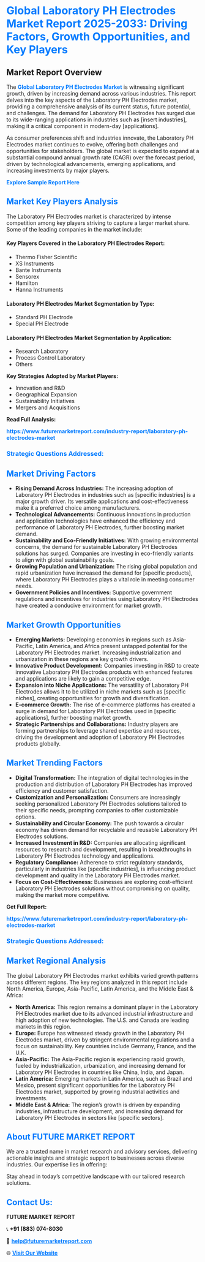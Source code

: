 <h1 style="color: #007BFF;">Global Laboratory PH Electrodes Market Report 2025-2033: Driving Factors, Growth Opportunities, and Key Players</h1>

<section id="overview">
<h2>Market Report Overview</h2>
<p>The <a href="https://www.futuremarketreport.com/industry-report/laboratory-ph-electrodes-market" style="color: #007BFF; text-decoration: none;"><strong>Global Laboratory PH Electrodes Market</strong></a> is witnessing significant growth, driven by increasing demand across various industries. This report delves into the key aspects of the Laboratory PH Electrodes market, providing a comprehensive analysis of its current status, future potential, and challenges. The demand for Laboratory PH Electrodes has surged due to its wide-ranging applications in industries such as [insert industries], making it a critical component in modern-day [applications].</p>
<p>As consumer preferences shift and industries innovate, the Laboratory PH Electrodes market continues to evolve, offering both challenges and opportunities for stakeholders. The global market is expected to expand at a substantial compound annual growth rate (CAGR) over the forecast period, driven by technological advancements, emerging applications, and increasing investments by major players.</p>
</section>

<section id="overview">
<p><a href="https://www.futuremarketreport.com/request-sample/reportId=29433" style="color: #007BFF; text-decoration: none;"><strong>Explore Sample Report Here</strong></a></p>
</section>

<section id="key-players">
<h2 style="color: #007BFF;">Market Key Players Analysis</h2>
<p>The Laboratory PH Electrodes market is characterized by intense competition among key players striving to capture a larger market share. Some of the leading companies in the market include:</p>
<h4>Key Players Covered in the Laboratory PH Electrodes Report:</h4>
<ul><li>Thermo Fisher Scientific</li><li>XS Instruments</li><li>Bante Instruments</li><li>Sensorex</li><li>Hamilton</li><li>Hanna Instruments</li></ul>
<h4>Laboratory PH Electrodes Market Segmentation by Type:</h4>
<ul><li>Standard PH Electrode</li><li>Special PH Electrode</li></ul>

<h4>Laboratory PH Electrodes Market Segmentation by Application:</h4>
<ul><li>Research Laboratory</li><li>Process Control Laboratory</li><li>Others</li></ul>
<p><strong>Key Strategies Adopted by Market Players:</strong></p>
<ul>
<li>Innovation and R&D</li>
<li>Geographical Expansion</li>
<li>Sustainability Initiatives</li>
<li>Mergers and Acquisitions</li>
</ul>
</section>

<section>
<p><strong>Read Full Analysis: </strong></p><a href="https://www.futuremarketreport.com/industry-report/laboratory-ph-electrodes-market" style="color: #007BFF; text-decoration: none;"><strong>https://www.futuremarketreport.com/industry-report/laboratory-ph-electrodes-market</strong></a>
<h3 style="color: #007BFF;">Strategic Questions Addressed:</h3>
</section>

<section id="driving-factors">
<h2 style="color: #007BFF;">Market Driving Factors</h2>
<ul>
<li><strong>Rising Demand Across Industries:</strong> The increasing adoption of Laboratory PH Electrodes in industries such as [specific industries] is a major growth driver. Its versatile applications and cost-effectiveness make it a preferred choice among manufacturers.</li>
<li><strong>Technological Advancements:</strong> Continuous innovations in production and application technologies have enhanced the efficiency and performance of Laboratory PH Electrodes, further boosting market demand.</li>
<li><strong>Sustainability and Eco-Friendly Initiatives:</strong> With growing environmental concerns, the demand for sustainable Laboratory PH Electrodes solutions has surged. Companies are investing in eco-friendly variants to align with global sustainability goals.</li>
<li><strong>Growing Population and Urbanization:</strong> The rising global population and rapid urbanization have increased the demand for [specific products], where Laboratory PH Electrodes plays a vital role in meeting consumer needs.</li>
<li><strong>Government Policies and Incentives:</strong> Supportive government regulations and incentives for industries using Laboratory PH Electrodes have created a conducive environment for market growth.</li>
</ul>
</section>

<section id="growth-opportunities">
<h2 style="color: #007BFF;">Market Growth Opportunities</h2>
<ul>
<li><strong>Emerging Markets:</strong> Developing economies in regions such as Asia-Pacific, Latin America, and Africa present untapped potential for the Laboratory PH Electrodes market. Increasing industrialization and urbanization in these regions are key growth drivers.</li>
<li><strong>Innovative Product Development:</strong> Companies investing in R&D to create innovative Laboratory PH Electrodes products with enhanced features and applications are likely to gain a competitive edge.</li>
<li><strong>Expansion into Niche Applications:</strong> The versatility of Laboratory PH Electrodes allows it to be utilized in niche markets such as [specific niches], creating opportunities for growth and diversification.</li>
<li><strong>E-commerce Growth:</strong> The rise of e-commerce platforms has created a surge in demand for Laboratory PH Electrodes used in [specific applications], further boosting market growth.</li>
<li><strong>Strategic Partnerships and Collaborations:</strong> Industry players are forming partnerships to leverage shared expertise and resources, driving the development and adoption of Laboratory PH Electrodes products globally.</li>
</ul>
</section>

<section id="trending-factors">
<h2 style="color: #007BFF;">Market Trending Factors</h2>
<ul>
<li><strong>Digital Transformation:</strong> The integration of digital technologies in the production and distribution of Laboratory PH Electrodes has improved efficiency and customer satisfaction.</li>
<li><strong>Customization and Personalization:</strong> Consumers are increasingly seeking personalized Laboratory PH Electrodes solutions tailored to their specific needs, prompting companies to offer customizable options.</li>
<li><strong>Sustainability and Circular Economy:</strong> The push towards a circular economy has driven demand for recyclable and reusable Laboratory PH Electrodes solutions.</li>
<li><strong>Increased Investment in R&D:</strong> Companies are allocating significant resources to research and development, resulting in breakthroughs in Laboratory PH Electrodes technology and applications.</li>
<li><strong>Regulatory Compliance:</strong> Adherence to strict regulatory standards, particularly in industries like [specific industries], is influencing product development and quality in the Laboratory PH Electrodes market.</li>
<li><strong>Focus on Cost-Effectiveness:</strong> Businesses are exploring cost-efficient Laboratory PH Electrodes solutions without compromising on quality, making the market more competitive.</li>
</ul>
</section>

<section>
<p><strong>Get Full Report: </strong></p><a href="https://www.futuremarketreport.com/industry-report/laboratory-ph-electrodes-market" style="color: #007BFF; text-decoration: none;"><strong>https://www.futuremarketreport.com/industry-report/laboratory-ph-electrodes-market</strong></a>
<h3 style="color: #007BFF;">Strategic Questions Addressed:</h3>
</section>


<section id="regional-analysis">
<h2 style="color: #007BFF;">Market Regional Analysis</h2>
<p>The global Laboratory PH Electrodes market exhibits varied growth patterns across different regions. The key regions analyzed in this report include North America, Europe, Asia-Pacific, Latin America, and the Middle East & Africa:</p>
<ul>
<li><strong>North America:</strong> This region remains a dominant player in the Laboratory PH Electrodes market due to its advanced industrial infrastructure and high adoption of new technologies. The U.S. and Canada are leading markets in this region.</li>
<li><strong>Europe:</strong> Europe has witnessed steady growth in the Laboratory PH Electrodes market, driven by stringent environmental regulations and a focus on sustainability. Key countries include Germany, France, and the U.K.</li>
<li><strong>Asia-Pacific:</strong> The Asia-Pacific region is experiencing rapid growth, fueled by industrialization, urbanization, and increasing demand for Laboratory PH Electrodes in countries like China, India, and Japan.</li>
<li><strong>Latin America:</strong> Emerging markets in Latin America, such as Brazil and Mexico, present significant opportunities for the Laboratory PH Electrodes market, supported by growing industrial activities and investments.</li>
<li><strong>Middle East & Africa:</strong> The region’s growth is driven by expanding industries, infrastructure development, and increasing demand for Laboratory PH Electrodes in sectors like [specific sectors].</li>
</ul>
</section>

<footer>
<h2 style="color: #007BFF;">About FUTURE MARKET REPORT</h2>
<p>We are a trusted name in market research and advisory services, delivering actionable insights and strategic support to businesses across diverse industries. Our expertise lies in offering:</p>

<p>Stay ahead in today’s competitive landscape with our tailored research solutions.</p>

<h2 style="color: #007BFF;">Contact Us:</h2>
<p><strong>FUTURE MARKET REPORT</strong></p>
<p>📞 <strong>+91 (883) 074-8030</strong></p>
<p>📧 <strong><a href="mailto:help@futuremarketreport.com" style="color: #007BFF;">help@futuremarketreport.com</a></strong></p>
<p>🌐 <strong><a href="https://www.futuremarketreport.com/" style="color: #007BFF;">Visit Our Website</a></strong></p>
</footer>